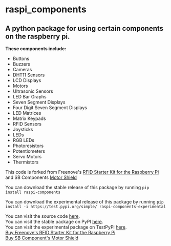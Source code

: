 # raspi_components

## A python package for using certain components on the raspberry pi.

**These components include:**
- Buttons
- Buzzers
- Cameras
- DHT11 Sensors
- LCD Displays
- Motors
- Ultrasonic Sensors
- LED Bar Graphs
- Seven Segment Displays
- Four Digit Seven Segment Displays
- LED Matrices
- Matrix Keypads
- RFID Sensors
- Joysticks
- LEDs
- RGB LEDs
- Photoresistors
- Potentiometers
- Servo Motors
- Thermistors

This code is forked from Freenove's [RFID Starter Kit for the Raspberry Pi](https://github.com/Freenove/Freenove_RFID_Starter_Kit_for_Raspberry_Pi)
and SB Components [Motor Shield](https://github.com/sbcshop/MotorShield)

You can download the stable release of this package by running
`pip install raspi-components`  

You can download the experimental release of this package by running
`pip install -i https://test.pypi.org/simple/ raspi-components-experimental`  

You can visit the source code [here](https://github.com/Builder212/raspi_components).  
You can visit the stable package on PyPI [here](https://pypi.org/project/raspi-components).  
You can visit the experimental package on TestPyPI [here](https://test.pypi.org/project/raspi-components-experimental/).  
[Buy Freenove's RFID Starter Kit for the Raspberry Pi](https://www.amazon.com/Freenove-Raspberry-Processing-Tutorials-Components/dp/B06VTH7L28)  
[Buy SB Component's Motor Shield](https://www.amazon.com/Motorshield-Raspberry-Expansion-Control-ultrasonic/dp/B01MQ2MZDV)  
